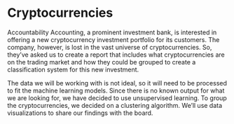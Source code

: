 # Cryptocurrencies

Accountability Accounting, a prominent investment bank, is interested in offering a new cryptocurrency investment portfolio for its customers. The company, however, is lost in the vast universe of cryptocurrencies. So, they’ve asked us to create a report that includes what cryptocurrencies are on the trading market and how they could be grouped to create a classification system for this new investment.

The data we will be working with is not ideal, so it will need to be processed to fit the machine learning models. Since there is no known output for what we are looking for, we have decided to use unsupervised learning. To group the cryptocurrencies, we decided on a clustering algorithm. We’ll use data visualizations to share our findings with the board.